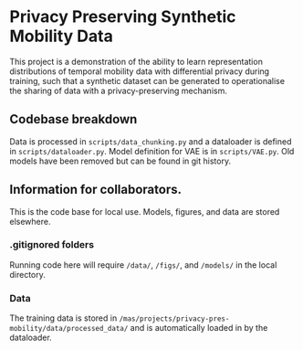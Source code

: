 # Privacy Preserving Synthetic Mobility Data

This project is a demonstration of the ability to learn representation distributions of temporal mobility data with differential privacy during training, such that a synthetic dataset can be generated to operationalise the sharing of data with a privacy-preserving mechanism.


## Codebase breakdown
Data is processed in `scripts/data_chunking.py` and a dataloader is defined in `scripts/dataloader.py`. Model definition for VAE is in `scripts/VAE.py`. Old models have been removed but can be found in git history.


## Information for collaborators.

This is the code base for local use. Models, figures, and data are stored elsewhere.

### .gitignored folders
Running code here will require `/data/`, `/figs/`, and `/models/` in the local directory.

### Data 
The training data is stored in `/mas/projects/privacy-pres-mobility/data/processed_data/` and is automatically loaded in by the dataloader.




